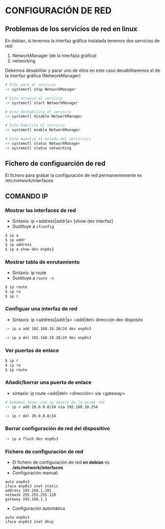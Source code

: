 # CONFIGURACIÓN DE RED


## Problemas de los servicios de red en linux

En debian, si tenemos la interfaz gráfica instalada tenemos dos servicios de red:

  1. NetworkManager (de la interfaza gráfica)
  2. networking

Debemos desabilitar y parar uno de ellos en este caso desabilitaremos el de la interfaz gráfica (NetworkManager)

```bash
# Esto para el servicio
-> systemctl stop NetworkManager
```

```bash
# Esto arranca el servicio
-> systemctl start NetworkManager
```

```bash
# Esto deshabilita el servicio
-> systemctl disable NetworkManager
```

```bash
# Esto habilita el servicio
-> systemctl enable NetworkManager
```

```sh
# Esto muestra el estado del servicio/s
-> systemctl status NetworkManager
-> systemctl status networking
```

## Fichero de configuarción de red

El fichero para grabar la configuración de red permanentemente es /etc/network/interfaces

## COMANDO IP

### Mostrar las interfaces de red

- Sintaxis: ip \<address|addr|a\> [show dev interfaz]
- Sustituye a `ifconfig`

```bash
$ ip a
$ ip addr
$ ip address
$ ip a show dev enp0s3
```

### Mostrar tabla de enrutamiento

- Sintaxis: ip route 
- Sustituye a `route -n`

```bash
$ ip route
$ ip ro
$ ip r
```

### Configuar una interfaz de red

- Sintaxis: ip \<address|addr|a\> \<add|del> direccion dev disposito

```bash
-> ip a add 192.168.10.20/24 dev enp0s3
```

```bash
-> ip a del 192.168.10.20/24 dev enp0s3
```

### Ver puertas de enlace

```bash
$ ip r
$ ip ro
$ ip route
```

### Añadir/borrar una puerta de enlace
- sintaxis: ip route \<add|del\> \<dirección\> via \<gateway\> 
```bash
# Debemos tener una ip dentro de la misma red
-> ip r add 20.0.0.0/24 via 192.168.10.254
```

```bash
-> ip r del 20.0.0.0/24
```

### Borrar configuración de red del dispositivo

```bash
-> ip a flush dev enp0s3
```

### Fichero de configuración de red

- El fichero de configuración de red **en debian** es **/etc/network/interfaces** 
- Configuración manual:

```
auto enp0s3
iface enp0s3 inet static
address 192.168.1.101
netmask 255.255.255.128
gateway 192.168.1.1
```
- Configuración automática

```
auto enp0s3
iface enp0s3 inet dhcp
```